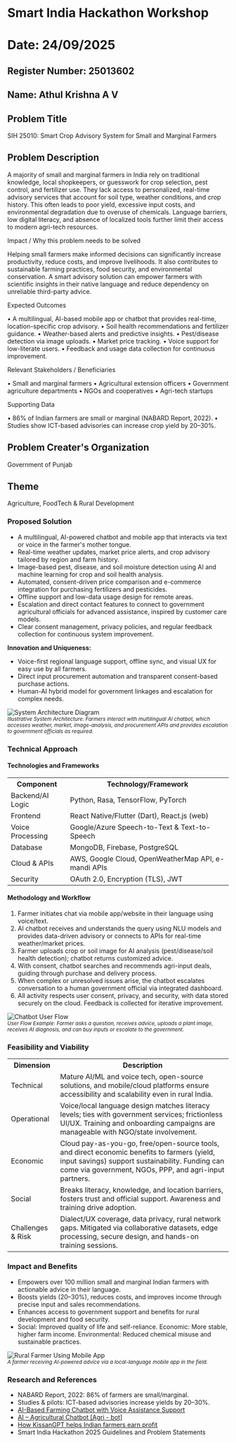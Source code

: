 # Smart India Hackathon Workshop
# Date: 24/09/2025
## Register Number: 25013602
## Name: Athul Krishna A V
## Problem Title
SIH 25010: Smart Crop Advisory System for Small and Marginal Farmers
## Problem Description
A majority of small and marginal farmers in India rely on traditional knowledge, local shopkeepers, or guesswork for crop selection, pest control, and fertilizer use. They lack access to personalized, real-time advisory services that account for soil type, weather conditions, and crop history. This often leads to poor yield, excessive input costs, and environmental degradation due to overuse of chemicals. Language barriers, low digital literacy, and absence of localized tools further limit their access to modern agri-tech resources.

Impact / Why this problem needs to be solved

Helping small farmers make informed decisions can significantly increase productivity, reduce costs, and improve livelihoods. It also contributes to sustainable farming practices, food security, and environmental conservation. A smart advisory solution can empower farmers with scientific insights in their native language and reduce dependency on unreliable third-party advice.

Expected Outcomes

• A multilingual, AI-based mobile app or chatbot that provides real-time, location-specific crop advisory.
• Soil health recommendations and fertilizer guidance.
• Weather-based alerts and predictive insights.
• Pest/disease detection via image uploads.
• Market price tracking.
• Voice support for low-literate users.
• Feedback and usage data collection for continuous improvement.

Relevant Stakeholders / Beneficiaries

• Small and marginal farmers
• Agricultural extension officers
• Government agriculture departments
• NGOs and cooperatives
• Agri-tech startups

Supporting Data

• 86% of Indian farmers are small or marginal (NABARD Report, 2022).
• Studies show ICT-based advisories can increase crop yield by 20–30%.

## Problem Creater's Organization
Government of Punjab

## Theme
Agriculture, FoodTech & Rural Development

 <div class="section">
        <h3>Proposed Solution</h3>
        <ul>
            <li>
                A multilingual, AI-powered chatbot and mobile app that interacts via text or voice in the farmer's mother tongue.
            </li>
            <li>
                Real-time weather updates, market price alerts, and crop advisory tailored by region and farm history.
            </li>
            <li>
                Image-based pest, disease, and soil moisture detection using AI and machine learning for crop and soil health analysis.
            </li>
            <li>
                Automated, consent-driven price comparison and e-commerce integration for purchasing fertilizers and pesticides.
            </li>
            <li>
                Offline support and low-data usage design for remote areas.
            </li>
            <li>
                Escalation and direct contact features to connect to government agricultural officials for advanced assistance, inspired by customer care models.
            </li>
            <li>
                Clear consent management, privacy policies, and regular feedback collection for continuous system improvement.
            </li>
        </ul>
        <b>Innovation and Uniqueness:</b>
        <ul>
            <li>Voice-first regional language support, offline sync, and visual UX for easy use by all farmers.</li>
            <li>Direct input procurement automation and transparent consent-based purchase actions.</li>
            <li>Human-AI hybrid model for government linkages and escalation for complex needs.</li>
        </ul>
        <img src="https://placehold.co/600x300/png?text=System+Architecture+Diagram" alt="System Architecture Diagram" />
        <div><small><i>Illustrative System Architecture: Farmers interact with multilingual AI chatbot, which accesses weather, market, image-analysis, and procurement APIs and provides escalation to government officials as required.</i></small></div>
    </div>

  <div class="section">
        <h3>Technical Approach</h3>
        <h4>Technologies and Frameworks</h4>
        <table>
            <tr><th>Component</th><th>Technology/Framework</th></tr>
            <tr><td>Backend/AI Logic</td><td>Python, Rasa, TensorFlow, PyTorch</td></tr>
            <tr><td>Frontend</td><td>React Native/Flutter (Dart), React.js (web)</td></tr>
            <tr><td>Voice Processing</td><td>Google/Azure Speech-to-Text & Text-to-Speech</td></tr>
            <tr><td>Database</td><td>MongoDB, Firebase, PostgreSQL</td></tr>
            <tr><td>Cloud & APIs</td><td>AWS, Google Cloud, OpenWeatherMap API, e-mandi APIs</td></tr>
            <tr><td>Security</td><td>OAuth 2.0, Encryption (TLS), JWT</td></tr>
        </table>

  <h4>Methodology and Workflow</h4>
        <ol>
            <li>Farmer initiates chat via mobile app/website in their language using voice/text.</li>
            <li>AI chatbot receives and understands the query using NLU models and provides data-driven advisory or connects to APIs for real-time weather/market prices.</li>
            <li>Farmer uploads crop or soil image for AI analysis (pest/disease/soil health detection); chatbot returns customized advice.</li>
            <li>With consent, chatbot searches and recommends agri-input deals, guiding through purchase and delivery process.</li>
            <li>When complex or unresolved issues arise, the chatbot escalates conversation to a human government official via integrated dashboard.</li>
            <li>All activity respects user consent, privacy, and security, with data stored securely on the cloud. Feedback is collected for iterative improvement.</li>
        </ol>
        <img src="https://placehold.co/600x250/png?text=Chatbot+User+Flow" alt="Chatbot User Flow" />
        <div><small><i>User Flow Example: Farmer asks a question, receives advice, uploads a plant image, receives AI diagnosis, and can buy inputs or escalate to the government.</i></small></div>
    </div>

  <div class="section">
        <h3>Feasibility and Viability</h3>
        <table>
            <tr><th>Dimension</th><th>Description</th></tr>
            <tr>
                <td>Technical</td>
                <td>Mature AI/ML and voice tech, open-source solutions, and mobile/cloud platforms ensure accessibility and scalability even in rural India.</td>
            </tr>
            <tr>
                <td>Operational</td>
                <td>Voice/local language design matches literacy levels; ties with government services; frictionless UI/UX. Training and onboarding campaigns are manageable with NGO/state involvement.</td>
            </tr>
            <tr>
                <td>Economic</td>
                <td>Cloud pay-as-you-go, free/open-source tools, and direct economic benefits to farmers (yield, input savings) support sustainability. Funding can come via government, NGOs, PPP, and agri-input partners.</td>
            </tr>
            <tr>
                <td>Social</td>
                <td>Breaks literacy, knowledge, and location barriers, fosters trust and official support. Awareness and training drive adoption.</td>
            </tr>
            <tr>
                <td>Challenges & Risk</td>
                <td>Dialect/UX coverage, data privacy, rural network gaps. Mitigated via collaborative datasets, edge processing, secure design, and hands-on training sessions.</td>
            </tr>
        </table>
    </div>

  <div class="section">
        <h3>Impact and Benefits</h3>
        <ul>
            <li>Empowers over 100 million small and marginal Indian farmers with actionable advice in their language.</li>
            <li>Boosts yields (20–30%), reduces costs, and improves income through precise input and sales recommendations.</li>
            <li>Enhances access to government support and benefits for rural development and food security.</li>
            <li>Social: Improved quality of life and self-reliance. Economic: More stable, higher farm income. Environmental: Reduced chemical misuse and sustainable practices.</li>
        </ul>
        <img src="https://placehold.co/600x300/png?text=Farmer+Using+Mobile+App" alt="Rural Farmer Using Mobile App" />
        <div><small><i>A farmer receiving AI-powered advice via a local-language mobile app in the field.</i></small></div>
  </div>

  <div class="section">
        <h3>Research and References</h3>
        <ul>
            <li>NABARD Report, 2022: 86% of farmers are small/marginal.</li>
            <li>Studies & pilots: ICT-based advisories increase yields by 20–30%.</li>
            <li><a href="https://www.ijert.org/ai-based-farming-chatbot-with-voice-assistance-support">AI-Based Farming Chatbot with Voice Assistance Support</a></li>
            <li><a href="https://iarjset.com/wp-content/uploads/2025/05/IARJSET.2025.125234.pdf">AI – Agricultural Chatbot [Agri - bot]</a></li>
            <li><a href="https://indiaai.gov.in/article/how-kissangpt-helps-indian-farmers-earn-profit">How KissanGPT helps Indian farmers earn profit</a></li>
            <li>Smart India Hackathon 2025 Guidelines and Problem Statements</li>
        </ul>
    </div>
</body>
</html>
